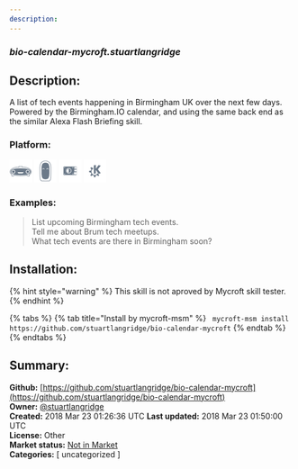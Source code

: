 ```yaml
---
description: 
---
```


### _bio-calendar-mycroft.stuartlangridge_  
## Description:  
A list of tech events happening in Birmingham UK over the next few days. Powered by the Birmingham.IO calendar, and using the same back end as the similar Alexa Flash Briefing skill.  
  
### Platform:  
 ![Mark I](../.gitbook/assets/mark-1-icon.png)  ![Mark II](../.gitbook/assets/mark-2-icon.png)  ![Picroft](../.gitbook/assets/picroft-icon.png)  ![plasmoid](../.gitbook/assets/kde.png)   
### Examples:  
> List upcoming Birmingham tech events.  
> Tell me about Brum tech meetups.  
> What tech events are there in Birmingham soon?  
  
## Installation:  
{% hint style="warning" %}
This skill is not aproved by Mycroft skill tester.
{% endhint %}
    
{% tabs %}
{% tab title="Install by mycroft-msm" %}
``` mycroft-msm install https://github.com/stuartlangridge/bio-calendar-mycroft```
{% endtab %}
  {% endtabs %}
    
## Summary:  
**Github:** [https://github.com/stuartlangridge/bio-calendar-mycroft](https://github.com/stuartlangridge/bio-calendar-mycroft)  
**Owner:** [@stuartlangridge](https://github.com/stuartlangridge)  
**Created:** 2018 Mar 23 01:26:36 UTC  **Last updated:** 2018 Mar 23 01:50:00 UTC  
**License:** Other  
**Market status:** [Not in Market](https://market.mycroft.ai/skill/)  
**Categories:** [ uncategorized ]   
